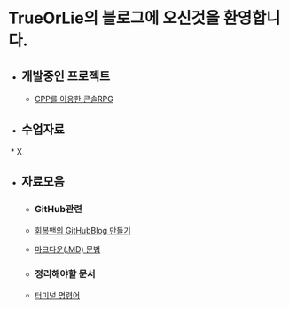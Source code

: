 # TrueOrLie의 블로그에 오신것을 환영합니다.

* ## 개발중인 프로젝트 
  * [CPP를 이용한 콘솔RPG](https://github.com/TrueOrLie/RPGGaming)
  

* ## 수업자료
  *  X



* ## 자료모음
  * ### GitHub관련
   * [회복맨의 GitHubBlog 만들기](http://recoveryman.tistory.com/321?category=635733)
   * [마크다운(.MD) 문법](http://blog.hyeyoonjung.com/2017/05/30/how-to-use-markdown/)
   
  * ### 정리해야할 문서
   * [터미널 명령어](https://www.mireene.com/webimg/linux_tip1.htm)
     
